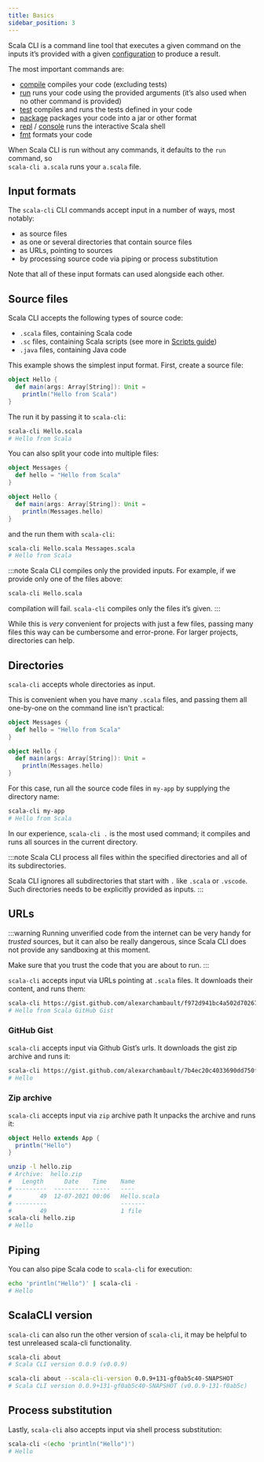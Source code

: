 ```yaml
---
title: Basics
sidebar_position: 3
---
```


Scala CLI is a command line tool that executes a given command on the inputs it’s provided with a given [configuration](../guides/configuration.md) to produce a result.

The most important commands are:

  - [compile](./compile.md) compiles your code (excluding tests)
  - [run](./run.md) runs your code using the provided arguments (it’s also used when no other command is provided)
  - [test](./test.md) compiles and runs the tests defined in your code
  - [package](./package.md) packages your code into a jar or other format
  - [repl](./repl.md) / [console](./repl.md) runs the interactive Scala shell
  - [fmt](./fmt.md) formats your code

When Scala CLI is run without any commands, it defaults to the `run` command, so <br/>`scala-cli a.scala` runs your `a.scala` file.

## Input formats

The `scala-cli` CLI commands accept input in a number of ways, most notably:

- as source files
- as one or several directories that contain source files
- as URLs, pointing to sources
- by processing source code via piping or process substitution

Note that all of these input formats can used alongside each other.

## Source files

Scala CLI accepts the following types of source code:

- `.scala` files, containing Scala code
- `.sc` files, containing Scala scripts (see more in [Scripts guide](../guides/scripts.md))
- `.java` files, containing Java code

This example shows the simplest input format.
First, create a source file:

```scala title=Hello.scala
object Hello {
  def main(args: Array[String]): Unit =
    println("Hello from Scala")
}
```

The run it by passing it to `scala-cli`:

```bash
scala-cli Hello.scala
# Hello from Scala
```

You can also split your code into multiple files:

```scala title=Messages.scala
object Messages {
  def hello = "Hello from Scala"
}
```

```scala title=Hello.scala
object Hello {
  def main(args: Array[String]): Unit =
    println(Messages.hello)
}
```

and the run them with `scala-cli`:

```bash
scala-cli Hello.scala Messages.scala
# Hello from Scala
```

:::note
Scala CLI compiles only the provided inputs.
For example, if we provide only one of the files above:

```bash fail
scala-cli Hello.scala
```

compilation will fail. `scala-cli` compiles only the files it’s given.
:::

While this is *very* convenient for projects with just a few files, passing many files this way can be cumbersome and error-prone.
For larger projects, directories can help.


## Directories

`scala-cli` accepts whole directories as input.

This is convenient when you have many `.scala` files, and passing them all one-by-one on the command line isn't practical:

```scala title=my-app/Messages.scala
object Messages {
  def hello = "Hello from Scala"
}
```

```scala title=my-app/Hello.scala
object Hello {
  def main(args: Array[String]): Unit =
    println(Messages.hello)
}
```

For this case, run all the source code files in `my-app` by supplying the directory name:

```bash
scala-cli my-app
# Hello from Scala
```

In our experience, `scala-cli .` is the most used command; it compiles and runs all sources in the current directory.

:::note
Scala CLI process all files within the specified directories and all of its subdirectories.

Scala CLI ignores all subdirectories that start with `.` like `.scala` or `.vscode`.
Such directories needs to be explicitly provided as inputs.
:::

## URLs

:::warning
Running unverified code from the internet can be very handy for *trusted* sources, but it can also be really dangerous, since Scala CLI does not provide any sandboxing at this moment.

Make sure that you trust the code that you are about to run.
:::

`scala-cli` accepts input via URLs pointing at `.scala` files.
It downloads their content, and runs them:

```bash
scala-cli https://gist.github.com/alexarchambault/f972d941bc4a502d70267cfbbc4d6343/raw/2691c01984c9249936a625a42e29a822a357b0f6/Test.scala
# Hello from Scala GitHub Gist
```

### GitHub Gist

`scala-cli` accepts input via Github Gist’s urls.
It downloads the gist zip archive and runs it:

```bash
scala-cli https://gist.github.com/alexarchambault/7b4ec20c4033690dd750ffd601e540ec
# Hello
```

### Zip archive

`scala-cli` accepts input via `zip` archive path
It unpacks the archive and runs it:

```scala titleHello.scala
object Hello extends App {
  println("Hello")
}
```
```bash ignore
unzip -l hello.zip 
# Archive:  hello.zip
#   Length      Date    Time    Name
# ---------  ---------- -----   ----
#        49  12-07-2021 00:06   Hello.scala
# ---------                     -------
#        49                     1 file
scala-cli hello.zip
# Hello
```

## Piping

You can also pipe Scala code to `scala-cli` for execution:

```bash
echo 'println("Hello")' | scala-cli -
# Hello
```

## ScalaCLI version

`scala-cli` can also run the other version of `scala-cli`, it may be helpful to test unreleased scala-cli functionality.

```bash ignore
scala-cli about
# Scala CLI version 0.0.9 (v0.0.9)
```

```bash ignore
scala-cli about --scala-cli-version 0.0.9+131-gf0ab5c40-SNAPSHOT
# Scala CLI version 0.0.9+131-gf0ab5c40-SNAPSHOT (v0.0.9-131-f0ab5c)
```

## Process substitution

Lastly, `scala-cli` also accepts input via shell process substitution:

```bash
scala-cli <(echo 'println("Hello")')
# Hello
```
<!-- Expected:
Hello
-->
